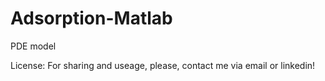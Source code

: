 # Adsorption-Matlab

PDE model

License: For sharing and useage, please, contact me via email or linkedin!
